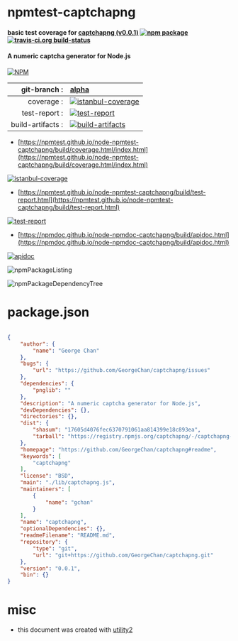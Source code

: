 # npmtest-captchapng

#### basic test coverage for  [captchapng (v0.0.1)](https://github.com/GeorgeChan/captchapng#readme)  [![npm package](https://img.shields.io/npm/v/npmtest-captchapng.svg?style=flat-square)](https://www.npmjs.org/package/npmtest-captchapng) [![travis-ci.org build-status](https://api.travis-ci.org/npmtest/node-npmtest-captchapng.svg)](https://travis-ci.org/npmtest/node-npmtest-captchapng)

#### A numeric captcha generator for Node.js

[![NPM](https://nodei.co/npm/captchapng.png?downloads=true&downloadRank=true&stars=true)](https://www.npmjs.com/package/captchapng)

| git-branch : | [alpha](https://github.com/npmtest/node-npmtest-captchapng/tree/alpha)|
|--:|:--|
| coverage : | [![istanbul-coverage](https://npmtest.github.io/node-npmtest-captchapng/build/coverage.badge.svg)](https://npmtest.github.io/node-npmtest-captchapng/build/coverage.html/index.html)|
| test-report : | [![test-report](https://npmtest.github.io/node-npmtest-captchapng/build/test-report.badge.svg)](https://npmtest.github.io/node-npmtest-captchapng/build/test-report.html)|
| build-artifacts : | [![build-artifacts](https://npmtest.github.io/node-npmtest-captchapng/glyphicons_144_folder_open.png)](https://github.com/npmtest/node-npmtest-captchapng/tree/gh-pages/build)|

- [https://npmtest.github.io/node-npmtest-captchapng/build/coverage.html/index.html](https://npmtest.github.io/node-npmtest-captchapng/build/coverage.html/index.html)

[![istanbul-coverage](https://npmtest.github.io/node-npmtest-captchapng/build/screenCapture.buildCi.browser.%252Ftmp%252Fbuild%252Fcoverage.lib.html.png)](https://npmtest.github.io/node-npmtest-captchapng/build/coverage.html/index.html)

- [https://npmtest.github.io/node-npmtest-captchapng/build/test-report.html](https://npmtest.github.io/node-npmtest-captchapng/build/test-report.html)

[![test-report](https://npmtest.github.io/node-npmtest-captchapng/build/screenCapture.buildCi.browser.%252Ftmp%252Fbuild%252Ftest-report.html.png)](https://npmtest.github.io/node-npmtest-captchapng/build/test-report.html)

- [https://npmdoc.github.io/node-npmdoc-captchapng/build/apidoc.html](https://npmdoc.github.io/node-npmdoc-captchapng/build/apidoc.html)

[![apidoc](https://npmdoc.github.io/node-npmdoc-captchapng/build/screenCapture.buildCi.browser.%252Ftmp%252Fbuild%252Fapidoc.html.png)](https://npmdoc.github.io/node-npmdoc-captchapng/build/apidoc.html)

![npmPackageListing](https://npmtest.github.io/node-npmtest-captchapng/build/screenCapture.npmPackageListing.svg)

![npmPackageDependencyTree](https://npmtest.github.io/node-npmtest-captchapng/build/screenCapture.npmPackageDependencyTree.svg)



# package.json

```json

{
    "author": {
        "name": "George Chan"
    },
    "bugs": {
        "url": "https://github.com/GeorgeChan/captchapng/issues"
    },
    "dependencies": {
        "pnglib": ""
    },
    "description": "A numeric captcha generator for Node.js",
    "devDependencies": {},
    "directories": {},
    "dist": {
        "shasum": "17605d4076fec6370791061aa814399e18c893ea",
        "tarball": "https://registry.npmjs.org/captchapng/-/captchapng-0.0.1.tgz"
    },
    "homepage": "https://github.com/GeorgeChan/captchapng#readme",
    "keywords": [
        "captchapng"
    ],
    "license": "BSD",
    "main": "./lib/captchapng.js",
    "maintainers": [
        {
            "name": "gchan"
        }
    ],
    "name": "captchapng",
    "optionalDependencies": {},
    "readmeFilename": "README.md",
    "repository": {
        "type": "git",
        "url": "git+https://github.com/GeorgeChan/captchapng.git"
    },
    "version": "0.0.1",
    "bin": {}
}
```



# misc
- this document was created with [utility2](https://github.com/kaizhu256/node-utility2)
